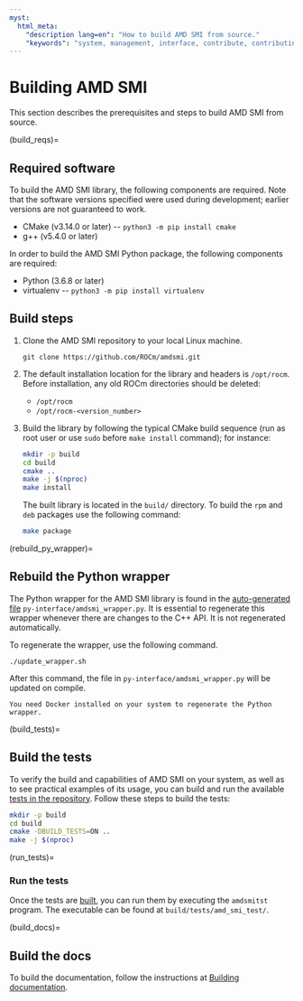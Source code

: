 ```yaml
---
myst:
  html_meta:
    "description lang=en": "How to build AMD SMI from source."
    "keywords": "system, management, interface, contribute, contributing, ROCm, develop, testing"
---
```


# Building AMD SMI

This section describes the prerequisites and steps to build AMD SMI from source.

(build_reqs)=
## Required software

To build the AMD SMI library, the following components are required. Note that
the software versions specified were used during development; earlier
versions are not guaranteed to work.

* CMake (v3.14.0 or later) -- `python3 -m pip install cmake`
* g++ (v5.4.0 or later)

In order to build the AMD SMI Python package, the following components are
required:

* Python (3.6.8 or later)
* virtualenv -- `python3 -m pip install virtualenv`

## Build steps

1. Clone the AMD SMI repository to your local Linux machine.

   ```shell
   git clone https://github.com/ROCm/amdsmi.git
   ```

2. The default installation location for the library and headers is `/opt/rocm`.
   Before installation, any old ROCm directories should be deleted:

   * `/opt/rocm`
   * `/opt/rocm-<version_number>`

3. Build the library by following the typical CMake build sequence (run as root
   user or use `sudo` before `make install` command); for instance:

   ```bash
   mkdir -p build
   cd build
   cmake ..
   make -j $(nproc)
   make install
   ```

   The built library is located in the  `build/` directory. To build the `rpm`
   and `deb` packages use the following command:

   ```bash
   make package
   ```

(rebuild_py_wrapper)=
## Rebuild the Python wrapper

The Python wrapper for the AMD SMI library is found in the [auto-generated
file](#py_lib_fs) `py-interface/amdsmi_wrapper.py`. It is essential to
regenerate this wrapper whenever there are changes to the C++ API. It is not
regenerated automatically.

To regenerate the wrapper, use the following command.

```shell
./update_wrapper.sh
```

After this command, the file in `py-interface/amdsmi_wrapper.py` will be updated
on compile.

```{note}
You need Docker installed on your system to regenerate the Python wrapper.
```

(build_tests)=
## Build the tests

To verify the build and capabilities of AMD SMI on your system, as well as to
see practical examples of its usage, you can build and run the available [tests
in the repository](https://github.com/ROCm/amdsmi/tree/amd-staging/tests).
Follow these steps to build the tests:

```bash
mkdir -p build
cd build
cmake -DBUILD_TESTS=ON ..
make -j $(nproc)
```

(run_tests)=
### Run the tests

Once the tests are [built](#build_tests), you can run them by executing the
`amdsmitst` program. The executable can be found at `build/tests/amd_smi_test/`.

(build_docs)=
## Build the docs

To build the documentation, follow the instructions at [Building
documentation](https://rocm.docs.amd.com/en/latest/contribute/building.html).

